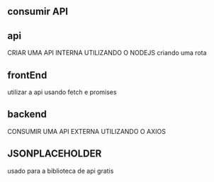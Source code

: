 ## consumir API
## api
CRIAR UMA API INTERNA UTILIZANDO O NODEJS
criando uma rota

## frontEnd
utilizar a api usando fetch e promises

## backend 
CONSUMIR UMA API EXTERNA UTILIZANDO O AXIOS 


## JSONPLACEHOLDER
usado para a biblioteca de api gratis
